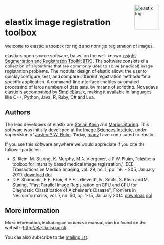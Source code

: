 <a href="http://elastix.isi.uu.nl/">
  <img src="https://github.com/SuperElastix/elastix/blob/develop/dox/art/elastix_logo_full_small.bmp" alt="elastix logo" title="elastix" align="right" height="80" />
</a>

# elastix image registration toolbox #

Welcome to elastix: a toolbox for rigid and nonrigid registration of images.

elastix is open source software, based on the well-known [Insight Segmentation and Registration Toolkit (ITK)](https://itk.org/). The software consists of a collection of algorithms that are commonly used to solve (medical) image registration problems. The modular design of elastix allows the user to quickly configure, test, and compare different registration methods for a specific application. A command-line interface enables automated processing of large numbers of data sets, by means of scripting. Nowadays elastix is accompanied by [SimpleElastix](http://simpleelastix.github.io/), making it available in languages like C++, Python, Java, R, Ruby, C# and Lua.

## Authors ##

The lead developers of elastix are [Stefan Klein](https://github.com/stefanklein) and [Marius Staring](https://github.com/mstaring). This software was initially developed at the [Image Sciences Institute](http://www.isi.uu.nl), under supervision of [Josien P.W. Pluim](http://www.isi.uu.nl/People/Josien/). Today, [many](https://github.com/SuperElastix/elastix/graphs/contributors) have contributed to elastix.

If you use this software anywhere we would appreciate if you cite the following articles:
- S. Klein, M. Staring, K. Murphy, M.A. Viergever, J.P.W. Pluim, "elastix: a toolbox for intensity based medical image registration," IEEE Transactions on Medical Imaging, vol. 29, no. 1, pp. 196 - 205, January 2010. [download](http://elastix.isi.uu.nl/marius/publications/2010_j_TMI.php) [doi](http://dx.doi.org/10.1109/TMI.2009.2035616)
- D.P. Shamonin, E.E. Bron, B.P.F. Lelieveldt, M. Smits, S. Klein and M. Staring, "Fast Parallel Image Registration on CPU and GPU for Diagnostic Classification of Alzheimer’s Disease", Frontiers in Neuroinformatics, vol. 7, no. 50, pp. 1-15, January 2014. [download](http://elastix.isi.uu.nl/marius/publications/2014_j_FNI.php) [doi](http://dx.doi.org/10.3389/fninf.2013.00050)

## More information ##

More information, including an extensive manual, can be found on the website: <http://elastix.isi.uu.nl/>. 

You can also subscribe to the [mailing list](http://lists.bigr.nl/mailman/listinfo/elastix).
